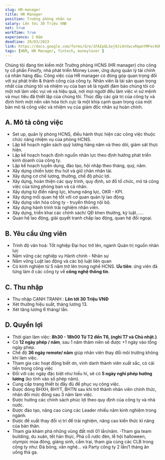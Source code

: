 ```yaml
---
slug: HR-manager
title: HR Manager
position: Trưởng phòng nhân sự
salary: Lên tới 30 Triệu VNĐ
net: true
workTime: true
experience: 2 Năm
deadline: 20/03/2023
link: https://docs.google.com/forms/d/e/1FAIpQLSej9Ji4nVwcxRqwnYMFec9GMv3uYOpMD2vaskgfbVI4z3UjAA/viewform?usp=pp_url&entry.118037241=HR+manager
tags: [HRM, HR Manager, fintech, moneylover ]
---
```

Chúng tôi đang tìm kiếm một Trưởng phòng HCNS (HR manager) cho công ty cổ phần Finsify, nhà phát triển Money Lover, ứng dụng quản lý tài chính cá nhân hàng đầu.
Công việc của HR manager có đóng góp quan trọng đối với sự phát triển & thành công của công ty. Nhân viên là tài sản quan trọng nhất của chúng tôi và nhiệm vụ của bạn sẽ là người đảm bảo chúng tôi có một nơi làm việc vui vẻ và hiệu quả, nơi mọi người đều làm việc vì sứ mệnh và mục tiêu đã thiết lập của chúng tôi. Thúc đẩy các giá trị của công ty và định hình một nền văn hóa tích cực là một khía cạnh quan trọng của một bản mô tả công việc và nhiệm vụ của giám đốc nhân sự hoàn chỉnh.

## A. Mô tả công việc
- Set up, quản lý phòng HCNS, điều hành thực hiện các công việc thuộc chức năng nhiệm vụ của phòng HCNS.
- Lập kế hoạch ngân sách quỹ lương hàng năm và theo dõi, giám sát thực hiện.
- Lập kế hoạch hoạch định nguồn nhân lực theo định hướng phát triển kinh doanh của công ty.
- Lập kế hoạch tuyển dụng, đào tạo, hội nhập theo tháng, quý, năm.
- Xây dựng chiến lược thu hút và giữ chân nhân tài.
- Xây dựng cơ chế lương, thưởng, chế độ phúc lợi.
- Xây dựng, hoàn thiện các quy trình, quy định, sơ đồ tổ chức, mô tả công việc của từng phòng ban và cá nhân.
- Xây dựng từ điển năng lực, khung năng lực, OKR - KPI.
- Xây dựng mối quan hệ tốt với cơ quan quản lý lao động.
- Xây dựng văn hóa công ty - truyền thông nội bộ.
- Xây dựng hành trình trải nghiệm nhân viên.
- Xây dựng, triển khai các chính sách/ QĐ khen thưởng, kỷ luật……
- Quan hệ lao động, giải quyết tranh chấp lao động, quan hệ đối ngoại.



## B. Yêu cầu ứng viên
- Trình độ văn hoá: Tốt nghiệp Đại học trở lên, ngành Quản trị nguồn nhân lực
- Nắm vững các nghiệp vụ Hành chính - Nhân sự
- Nắm vững Luật lao động và các bộ luật liên quan
- Có kinh nghiệm từ 5 năm trở lên trong nghề HCNS. **Ưu tiên**: ứng viên đã từng làm ở các công ty về **công nghệ thông tin**.


## C. Thu nhập
- Thu nhập CẠNH TRANH : **Lên tới 30 Triệu VNĐ**
- Xét thưởng hiệu suất, tháng lương 13.
- Xét tăng lương 6 tháng/ lần.


## D. Quyền lợi
- Thời gian làm việc: **8h30 - 18h00 Từ T2 đến T6, (nghỉ T7 và Chủ nhật.)**
- Có **12 ngày phép / năm**, sau 1 năm thâm niên sẽ được +1 ngày vào tổng ngày phép. 
- Chế độ **36 ngày remote/ năm** giúp nhân viên thay đổi môi trường không khí làm việc.
- Tham gia các hoạt động biết ơn, vinh danh thành viên xuất sắc, có cải tiến trong công việc
- Đối với các ngày đặc biệt như hiếu hỉ, sẽ có **5 ngày nghỉ phép hưởng lương** (ko tính vào số phép năm).
- Cung cấp trang thiết bị đầy đủ để phục vụ công việc.
- Được đóng BHXH, BHYT, BHTN sau khi trở thành nhân viên chính thức, nhân đôi mức đóng sau 3 năm làm việc.
- Được hưởng các chính sách phúc lợi theo quy định của công ty và nhà nước.
- Được đào tạo, nâng cao cùng các Leader nhiều năm kinh nghiệm trong ngành.
- Được đề xuất thay đổi vị trí để trải nghiệm, nâng cao kiến thức kĩ năng của bản thân.
- Tham gia khám phá những vùng đất mới 01 lần/năm.
 -Tham gia team building, du xuân, tết hàn thực, Phá cỗ rước đèn, lễ hội halloween, olympic mùa đông, giáng sinh, cắm trại, tham gia cùng các CLB trong công ty như: Đá bóng, văn nghệ… và Party công ty 2 lần/1 tháng ăn uống thả ga.
